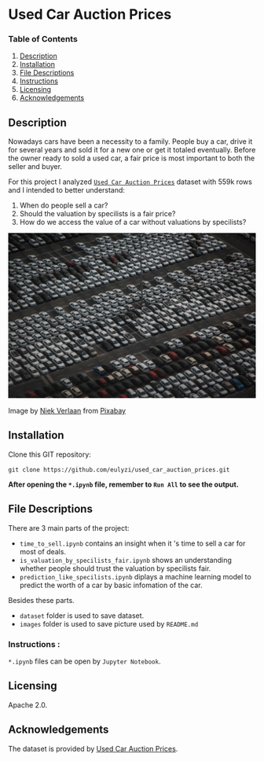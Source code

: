 # Used Car Auction Prices


### Table of Contents

1. [Description](#description)
2. [Installation](#installation)
3. [File Descriptions](#files)
4. [Instructions](#instructions)
5. [Licensing](#licensing)
6. [Acknowledgements](#acknowledgements)




## Description<a name="description"></a>

Nowadays cars have been a necessity to a family. People buy a car, drive it for several years and sold it for a new one or  get it totaled eventually. Before the owner ready to sold a used car, a fair price is most important to both the seller and buyer.

For this project  I analyzed [`Used Car Auction Prices`](https://www.kaggle.com/tunguz/used-car-auction-prices) dataset with  559k rows and I intended to better understand:
1. When do people sell a car?
2. Should the valuation by specilists is a fair price?
3. How do we access the value of a car without valuations by specilists?

<img src="images/car-718781_1920.jpg">

Image by <a href="https://pixabay.com/users/niekverlaan-80788/?utm_source=link-attribution&amp;utm_medium=referral&amp;utm_campaign=image&amp;utm_content=718781">Niek Verlaan</a> from <a href="https://pixabay.com/?utm_source=link-attribution&amp;utm_medium=referral&amp;utm_campaign=image&amp;utm_content=718781">Pixabay</a>


## Installation <a name="installation"></a>

Clone this GIT repository:

```
git clone https://github.com/eulyzi/used_car_auction_prices.git
```
**After opening the `*.ipynb` file, remember to `Run All` to see the output.**

## File Descriptions <a name="files"></a>

There are 3 main parts of the project:
 - `time_to_sell.ipynb` contains an insight when it 's time to sell a car for most of deals.
 - `is_valuation_by_specilists_fair.ipynb` shows an understanding whether  people should trust the valuation  by specilists fair. 
 - `prediction_like_specilists.ipynb` diplays a machine learning model to predict the worth of a car by basic infomation of the car.
 
Besides these parts.
- `dataset` folder is used to save dataset.
- `images` folder is used to save picture used by `README.md`

### Instructions <a name="instructions"></a>:

`*.ipynb` files can be open by `Jupyter Notebook`.

## Licensing <a name="licensing"></a>

Apache 2.0.

## Acknowledgements <a name="acknowledgements"></a>

The dataset is provided by [Used Car Auction Prices](https://www.kaggle.com/tunguz/used-car-auction-prices).
